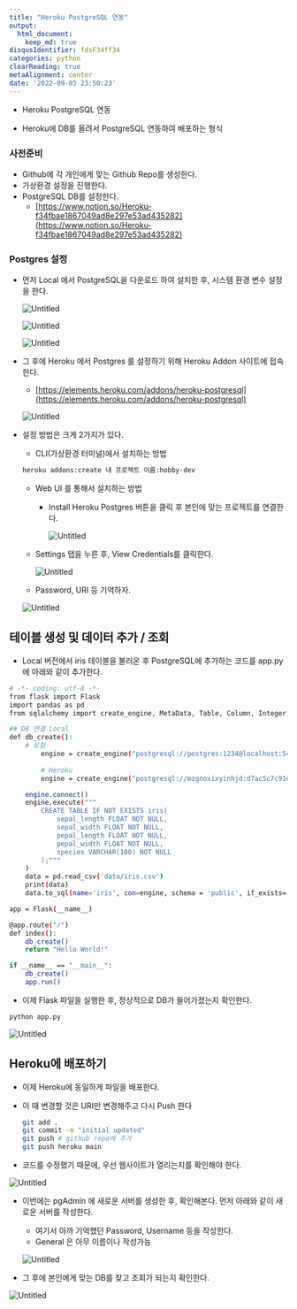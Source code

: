 ```yaml
---
title: "Heroku PostgreSQL 연동"
output:
  html_document:
    keep_md: true
disqusIdentifier: fdsF34ff34
categories: python
clearReading: true
metaAlignment: center
date: '2022-09-03 23:50:23'
---
```


-  Heroku PostgreSQL 연동
<!-- excerpt -->
- Heroku에 DB를 올려서 PostgreSQL 연동하여 배포하는 형식

### 사전준비

- Github에 각 개인에게 맞는 Github Repo를 생성한다.
- 가상환경 설정을 진행한다.
- PostgreSQL DB를 설정한다.
    - [https://www.notion.so/Heroku-f34fbae1867049ad8e297e53ad435282](https://www.notion.so/Heroku-f34fbae1867049ad8e297e53ad435282)
        
        

### Postgres 설정

- 먼저 Local 에서 PostgreSQL을 다운로드 하여 설치한 후, 시스템 환경 변수 설정을 한다.
    
    ![Untitled](/images/day0903/Untitled.png)
    
    ![Untitled](/images/day0903/Untitled%201.png)
    
    ![Untitled](/images/day0903/Untitled%202.png)
    
- 그 후에 Heroku 에서 Postgres 를 설정하기 위해 Heroku Addon 사이트에 접속한다.
    - [https://elements.heroku.com/addons/heroku-postgresql](https://elements.heroku.com/addons/heroku-postgresql)
    
    ![Untitled](/images/day0903/Untitled%203.png)
    

- 설정 방법은 크게 2가지가 있다.
    - CLI(가상환경 터미널)에서 설치하는 방법
    
    ```bash
    heroku addons:create 내 프로젝트 이름:hobby-dev
    ```
    
    - Web UI 를 통해서 설치하는 방법
        - Install Heroku Postgres 버튼을 클릭 후 본인에 맞는 프로젝트를 연결한다.
            
            ![Untitled](/images/day0903/Untitled%204.png)
            
    
    - Settings 탭을 누른 후, View Credentials를 클릭한다.
        
        ![Untitled](/images/day0903/Untitled%205.png)
        
    
    - Password,  URI  등 기억하자.
    
    ![Untitled](/images/day0903/Untitled%206.png)
    

## 테이블 생성 및 데이터 추가 / 조회

- Local 버전에서 iris 테이블을 불러온 후 PostgreSQL에 추가하는 코드를 app.py에 아래와 같이 추가한다.

```bash
# -*- coding: utf-8 -*-
from flask import Flask
import pandas as pd 
from sqlalchemy import create_engine, MetaData, Table, Column, Integer, String

## DB 연결 Local
def db_create():
    # 로컬
		engine = create_engine("postgresql://postgres:1234@localhost:5432/chatbot", echo = False)
		
		# Heroku
		engine = create_engine("postgresql://mzgnoxixyinhjd:d7ac5c7c91e4b4b82bfbdc56dc09a762cf9025423f26c0d0d5d0a6a1a6442765@ec2-34-235-31-124.compute-1.amazonaws.com:5432/dfqa3qaa76tclf", echo = False)

    engine.connect()
    engine.execute("""
        CREATE TABLE IF NOT EXISTS iris(
            sepal_length FLOAT NOT NULL,
            sepal_width FLOAT NOT NULL,
            pepal_length FLOAT NOT NULL,
            pepal_width FLOAT NOT NULL,
            species VARCHAR(100) NOT NULL
        );"""
    )
    data = pd.read_csv('data/iris.csv')
    print(data)
    data.to_sql(name='iris', con=engine, schema = 'public', if_exists='replace', index=False)

app = Flask(__name__)

@app.route("/")
def index():
    db_create()
    return "Hello World!"

if __name__ == "__main__":
    db_create()
    app.run()
```

- 이제 Flask 파일을 실행한 후, 정상적으로 DB가 들어가졌는지 확인한다.

```bash
python app.py
```

![Untitled](/images/day0903/Untitled%207.png)

## Heroku에 배포하기

- 이제 Heroku에 동일하게 파일을 배포한다.
- 이 때 변경할 것은 URI만 변경해주고 다시 Push 한다
    
    ```bash
    git add .
    git commit -m "initial updated"
    git push # github repo에 추가
    git push heroku main
    ```
    

- 코드를 수정했기 때문에, 우선 웹사이트가 열리는지를 확인해야 한다.

![Untitled](/images/day0903/Untitled%208.png)

- 이번에는 pgAdmin 에 새로운 서버를 생성한 후, 확인해본다. 먼저 아래와 같이 새로운 서버를 작성한다.
    - 여기서 아까 기억했던 Password, Username 등을 작성한다.
    - General 은 아무 이름이나 작성가능
    
    ![Untitled](/images/day0903/Untitled%209.png)
    

- 그 후에 본인에게 맞는 DB를 찾고 조회가 되는지 확인한다.

![Untitled](/images/day0903/Untitled%2010.png)